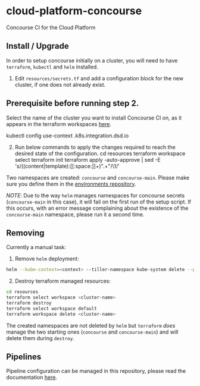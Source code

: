 # cloud-platform-concourse

Concourse CI for the Cloud Platform

## Install / Upgrade
In order to setup concourse initially on a cluster, you will need to have `terraform`, `kubectl` and `helm` installed.

1. Edit `resources/secrets.tf` and add a configuration block for the new cluster, if one does not already exist.

## Prerequisite before running step 2.
   Select the name of the cluster you want to install Concourse CI on, as it appears in the terraform workspaces [here](https://github.com/ministryofjustice/cloud-platform-infrastructure/tree/master/terraform/cloud-platform).

   kubectl config use-context <cluster-name>.k8s.integration.dsd.io

2. Run below commands to apply the changes required to reach the desired state of the configuration.
   cd resources
   terraform workspace select <cluster-name> 
   terraform init 
   terraform apply -auto-approve | sed -E 's/((content|template):[[:space:]]+)".+"/\1<REDACTED>/'  

Two namespaces are created: `concourse` and `concourse-main`. Please make sure you define them in the [environments repository](https://github.com/ministryofjustice/cloud-platform-environments).

*NOTE*: Due to the way `helm` manages namespaces for concourse secrets (`concourse-main` in this case), it will fail on the first run of the setup script. If this occurs, with an error message complaining about the existence of the `concourse-main` namespace, please run it a second time.

## Removing
Currently a manual task:
1. Remove `helm` deployment:
```sh
helm --kube-context=<context> --tiller-namespace kube-system delete --purge concourse
```
2. Destroy terraform managed resources:
```sh
cd resources
terraform select workspace <cluster-name>
terraform destroy
terraform select workspace default
terraform workspace delete <cluster-name>
```

The created namespaces are not deleted by `helm` but `terraform` *does* manage the two starting ones (`concourse` and `concourse-main`) and will delete them during `destroy`.

## Pipelines
Pipeline configuration can be managed in this repository, please read the documentation [here](pipelines/README.md).
